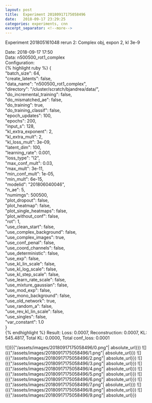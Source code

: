 ```yaml
---
layout: post
title:  Experiment 20180917175058496
date:   2018-09-17 23:29:25
categories: experiments, cnn
excerpt_separator: <!--more-->
---
```

Experiment 201805161048 rerun 2: Complex obj, expon 2, kl 3e-9  

 <!--more-->
Date: 2018-09-17 17:50  
Data: n500500_rot1_complex  
Configuration:   
{% highlight ruby %}
{  
    "batch_size": 64,   
    "create_latents": false,   
    "data_name": "n500500_rot1_complex",   
    "directory": "/cluster/scratch/bjandrea/data/",   
    "do_incremental_training": false,   
    "do_mismatched_ae": false,   
    "do_training": true,   
    "do_training_classif": false,   
    "epoch_updates": 100,   
    "epochs": 200,   
    "input_s": 128,   
    "kl_extra_exponent": 2,   
    "kl_extra_mult": 2,   
    "kl_loss_mult": 3e-09,   
    "latent_dim": 100,   
    "learning_rate": 0.001,   
    "loss_type": "l2",   
    "max_conf_mult": 0.03,   
    "max_mult": 3e-11,   
    "min_conf_mult": 1e-05,   
    "min_mult": 6e-15,   
    "modelid": "201806040046",   
    "n_ae": 5,   
    "numimgs": 500500,   
    "plot_dropout": false,   
    "plot_heatmap": false,   
    "plot_single_heatmaps": false,   
    "plot_without_conf": false,   
    "rot": 1,   
    "use_clean_start": false,   
    "use_complex_background": false,   
    "use_complex_images": true,   
    "use_conf_penal": false,   
    "use_coord_channels": false,   
    "use_deterministic": false,   
    "use_exp": false,   
    "use_kl_lin_scale": false,   
    "use_kl_log_scale": false,   
    "use_kl_step_scale": false,   
    "use_learn_rate_scale": false,   
    "use_mixture_gaussian": false,   
    "use_mod_exp": false,   
    "use_mono_background": false,   
    "use_old_network": true,   
    "use_random_a": false,   
    "use_rev_kl_lin_scale": false,   
    "use_singles": false,   
    "var_constant": 1.0  
}  
{% endhighlight %}
Result: Loss: 0.0007, Reconstruction: 0.0007, KL: 545.4817, Total KL: 0.0000,  Total conf_loss: 0.0001  

![]({{"/assets/images/20180917175058496/0.png"| absolute_url}})
![]({{"/assets/images/20180917175058496/1.png"| absolute_url}})
![]({{"/assets/images/20180917175058496/2.png"| absolute_url}})
![]({{"/assets/images/20180917175058496/3.png"| absolute_url}})
![]({{"/assets/images/20180917175058496/4.png"| absolute_url}})
![]({{"/assets/images/20180917175058496/5.png"| absolute_url}})
![]({{"/assets/images/20180917175058496/6.png"| absolute_url}})
![]({{"/assets/images/20180917175058496/7.png"| absolute_url}})
![]({{"/assets/images/20180917175058496/8.png"| absolute_url}})
![]({{"/assets/images/20180917175058496/9.png"| absolute_url}})
